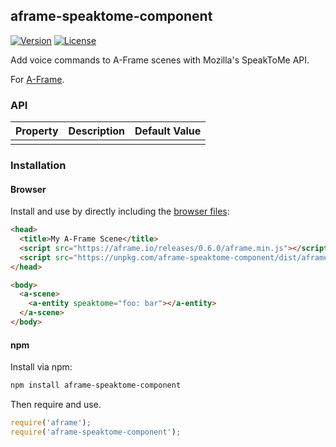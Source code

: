 ## aframe-speaktome-component

[![Version](http://img.shields.io/npm/v/aframe-speaktome-component.svg?style=flat-square)](https://npmjs.org/package/aframe-speaktome-component)
[![License](http://img.shields.io/npm/l/aframe-speaktome-component.svg?style=flat-square)](https://npmjs.org/package/aframe-speaktome-component)

Add voice commands to A-Frame scenes with Mozilla&#39;s SpeakToMe API.

For [A-Frame](https://aframe.io).

### API

| Property | Description | Default Value |
| -------- | ----------- | ------------- |
|          |             |               |

### Installation

#### Browser

Install and use by directly including the [browser files](dist):

```html
<head>
  <title>My A-Frame Scene</title>
  <script src="https://aframe.io/releases/0.6.0/aframe.min.js"></script>
  <script src="https://unpkg.com/aframe-speaktome-component/dist/aframe-speaktome-component.min.js"></script>
</head>

<body>
  <a-scene>
    <a-entity speaktome="foo: bar"></a-entity>
  </a-scene>
</body>
```

<!-- If component is accepted to the Registry, uncomment this. -->
<!--
Or with [angle](https://npmjs.com/package/angle/), you can install the proper
version of the component straight into your HTML file, respective to your
version of A-Frame:

```sh
angle install aframe-speaktome-component
```
-->

#### npm

Install via npm:

```bash
npm install aframe-speaktome-component
```

Then require and use.

```js
require('aframe');
require('aframe-speaktome-component');
```
